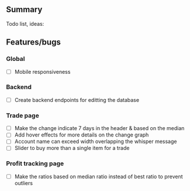 ## Summary
Todo list, ideas:

## Features/bugs

### Global
- [ ] Mobile responsiveness

### Backend
- [ ] Create backend endpoints for editting the database

### Trade page
- [ ] Make the change indicate 7 days in the header & based on the median
- [ ] Add hover effects for more details on the change graph
- [ ] Account name can exceed width overlapping the whisper message
- [ ] Slider to buy more than a single item for a trade

### Profit tracking page
- [ ] Make the ratios based on median ratio instead of best ratio to prevent outliers
